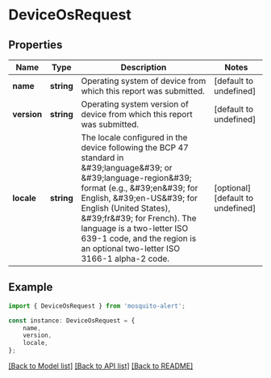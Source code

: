 # DeviceOsRequest


## Properties

Name | Type | Description | Notes
------------ | ------------- | ------------- | -------------
**name** | **string** | Operating system of device from which this report was submitted. | [default to undefined]
**version** | **string** | Operating system version of device from which this report was submitted. | [default to undefined]
**locale** | **string** | The locale configured in the device following the BCP 47 standard in \&#39;language\&#39; or \&#39;language-region\&#39; format (e.g., \&#39;en\&#39; for English, \&#39;en-US\&#39; for English (United States), \&#39;fr\&#39; for French). The language is a two-letter ISO 639-1 code, and the region is an optional two-letter ISO 3166-1 alpha-2 code. | [optional] [default to undefined]

## Example

```typescript
import { DeviceOsRequest } from 'mosquito-alert';

const instance: DeviceOsRequest = {
    name,
    version,
    locale,
};
```

[[Back to Model list]](../README.md#documentation-for-models) [[Back to API list]](../README.md#documentation-for-api-endpoints) [[Back to README]](../README.md)
